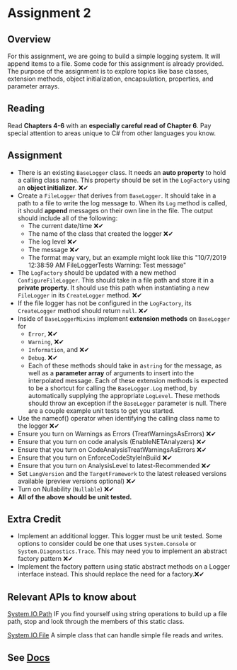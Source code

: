 # Assignment 2

## Overview

For this assignment, we are going to build a simple logging system. It will append items to a file. Some code for this assignment is already provided. The purpose of the assignment is to explore topics like base classes, extension methods, object initialization, encapsulation, properties, and parameter arrays.

## Reading

Read **Chapters 4-6** with an **especially careful read of Chapter 6**. Pay special attention to areas unique to C# from other languages you know. 

## Assignment

- There is an existing `BaseLogger` class. It needs an **auto property** to hold a calling class name. This property should be set in the `LogFactory` using an **object initializer**. ❌✔
- Create a `FileLogger` that derives from `BaseLogger`. It should take in a path to a file to write the log message to. When its `Log` method is called, it should **append** messages on their own line in the file. The output should include all of the following:
  - The current date/time ❌✔
  - The name of the class that created the logger ❌✔
  - The log level ❌✔
  - The message ❌✔
  - The format may vary, but an example might look like this "10/7/2019 12:38:59 AM FileLoggerTests Warning: Test message"
- The `LogFactory` should be updated with a new method `ConfigureFileLogger`. This should take in a file path and store it in a **private property**. It should use this path when instantiating a new `FileLogger` in its `CreateLogger` method. ❌✔
- If the file logger has not be configured in the `LogFactory`, its `CreateLogger` method should return `null`. ❌✔
- Inside of `BaseLoggerMixins` implement **extension methods** on `BaseLogger` for
  - `Error`, ❌✔
  - `Warning`, ❌✔
  - `Information`, and ❌✔
  - `Debug`. ❌✔
  - Each of these methods should take in a`string` for the message, as well as a **parameter array** of arguments to insert into the interpolated message. Each of these extension methods is expected to be a shortcut for calling the `BaseLogger.Log` method, by automatically supplying the appropriate `LogLevel`. These methods should throw an exception if the `BaseLogger` parameter is null. There are a couple example unit tests to get you started.
- Use the nameof() operator when identifying the calling class name to the logger ❌✔
- Ensure you turn on Warnings as Errors (TreatWarningsAsErrors) ❌✔
- Ensure that you turn on code analysis (EnableNETAnalyzers) ❌✔
- Ensure that you turn on CodeAnalysisTreatWarningsAsErrors ❌✔
- Ensure that you turn on EnforceCodeStyleInBuild ❌✔
- Ensure that you turn on AnalysisLevel to latest-Recommended ❌✔
- Set `LangVersion` and the `TargetFramework` to the latest released versions available (preview versions optional) ❌✔
- Turn on Nullability (`Nullable`) ❌✔
- **All of the above should be unit tested.**

## Extra Credit

- Implement an additional logger. This logger must be unit tested. Some options to consider could be one that uses `System.Console` or `System.Diagnostics.Trace`. This may need you to implement an abstract factory pattern ❌✔
- Implement the factory pattern using static abstract methods on a Logger interface instead. This should replace the need for a factory.❌✔

## Relevant APIs to know about

[System.IO.Path](https://docs.microsoft.com/dotnet/api/system.io.path) IF you find yourself using string operations to build up a file path, stop and look through the members of this static class.

[System.IO.File](https://docs.microsoft.com/dotnet/api/system.io.file) A simple class that can handle simple file reads and writes.

## See [Docs](https://github.com/IntelliTect-Samples/EWU-CSCD371-2024-Fall/blob/main/README.md)
